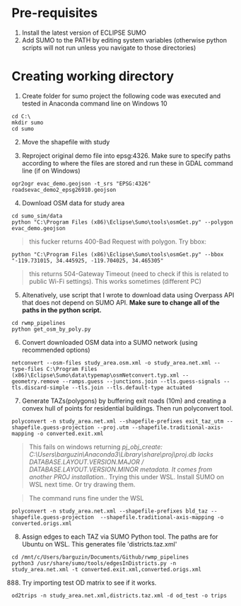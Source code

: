 # Pre-requisites 
1. Install the latest version of ECLIPSE SUMO 
2. Add SUMO to the PATH by editing system variables (otherwise python scripts will not run unless you navigate to those directories)

# Creating working directory 
1. Create folder for sumo project the following code was executed and tested in Anaconda command line on Windows 10 

```{bash}
cd C:\
mkdir sumo
cd sumo
```
2. Move the shapefile with study 

3. Reproject original demo file into epsg:4326. Make sure to specify paths according to where the files are stored and run these in GDAL command line (if on Windows) 

```{bash}
ogr2ogr evac_demo.geojson -t_srs "EPSG:4326" roadsevac_demo2_epsg26910.geojson

```

4. Download OSM data for study area 

```{bash}
cd sumo_sim/data
python "C:\Program Files (x86)\Eclipse\Sumo\tools\osmGet.py" --polygon evac_demo.geojson 
```
> this fucker returns 400-Bad Request with polygon. Try bbox: 

```{bash}
python "C:\Program Files (x86)\Eclipse\Sumo\tools\osmGet.py" --bbox "-119.731015, 34.445925, -119.704025, 34.465305"
```

> this returns 504-Gateway Timeout (need to check if this is related to public Wi-Fi settings). This works sometimes (different PC)

5. Altenatively, use script that I wrote to download data using Overpass API that does not depend on SUMO API. **Make sure to change all of the paths in the python script.** 
```{bash}
cd rwmp_pipelines
python get_osm_by_poly.py 
```

6. Convert downloaded OSM data into a SUMO network (using recommended options)
```{bash}
netconvert --osm-files study_area.osm.xml -o study_area.net.xml --type-files C:\Program Files (x86)\Eclipse\Sumo\data\typemap\osmNetconvert.typ.xml --geometry.remove --ramps.guess --junctions.join --tls.guess-signals --tls.discard-simple --tls.join --tls.default-type actuated
```

7. Generate TAZs(polygons) by buffering exit roads (10m) and creating a convex hull of points for residential buildings. Then run polyconvert tool. 
```{bash}
polyconvert -n study_area.net.xml --shapefile-prefixes exit_taz_utm --shapefile.guess-projection --proj.utm --shapefile.traditional-axis-mapping -o converted.exit.xml
```
> This fails on windows returning *pj_obj_create: C:\Users\barguzin\Anaconda3\Library\share\proj\proj.db lacks DATABASE.LAYOUT.VERSION.MAJOR / DATABASE.LAYOUT.VERSION.MINOR metadata. It comes from another PROJ installation.*. Trying this under WSL. Install SUMO on WSL next time. Or try drawing them.  

> The command runs fine under the WSL 

```{bash}
polyconvert -n study_area.net.xml --shapefile-prefixes bld_taz --shapefile.guess-projection  --shapefile.traditional-axis-mapping -o converted.origs.xml
```

8. Assign edges to each TAZ via SUMO Python tool. The paths are for Ubuntu on WSL. This generates file 'districts.taz.xml' 
```{bash}
cd /mnt/c/Users/barguzin/Documents/Github/rwmp_pipelines
python3 /usr/share/sumo/tools/edgesInDistricts.py -n study_area.net.xml -t converted.exit.xml,converted.origs.xml
```

888. Try importing test OD matrix to see if it works. 
```{bash}
od2trips -n study_area.net.xml,districts.taz.xml -d od_test -o trips
```